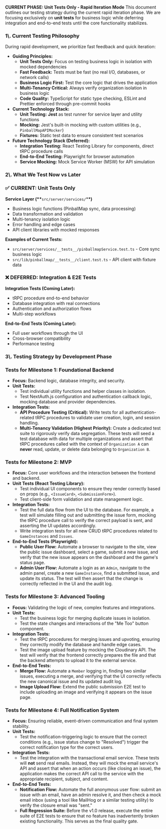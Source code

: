 **CURRENT PHASE: Unit Tests Only - Rapid Iteration Mode**
This document outlines our testing strategy during the current rapid iteration phase. We are focusing exclusively on **unit tests** for business logic while deferring integration and end-to-end tests until the core functionality stabilizes.

### **1\\. Current Testing Philosophy**

During rapid development, we prioritize fast feedback and quick iteration:

- **Guiding Principles:**
  - **Unit Tests Only:** Focus on testing business logic in isolation with mocked dependencies
  - **Fast Feedback:** Tests must be fast (no real I/O, databases, or network calls)
  - **Business Logic First:** Test the core logic that drives the application
  - **Multi-Tenancy Critical:** Always verify organization isolation in business logic
  - **Code Quality:** TypeScript for static type checking, ESLint and Prettier enforced through pre-commit hooks
- **Current Technology Stack:**
  - **Unit Testing:** **Jest** as test runner for service layer and utility functions
  - **Mocking:** Jest's built-in mocking with custom utilities (e.g., `PinballMapAPIMocker`)
  - **Fixtures:** Static test data to ensure consistent test scenarios
- **Future Technology Stack (Deferred):**
  - **Integration Testing:** React Testing Library for components, direct tRPC procedure calls
  - **End-to-End Testing:** Playwright for browser automation
  - **Service Mocking:** Mock Service Worker (MSW) for API simulation

### **2\\. What We Test Now vs Later**

### **✅ CURRENT: Unit Tests Only**

**Service Layer (\*\***`src/server/services/`\***\*)**

- Business logic functions (PinballMap sync, data processing)
- Data transformation and validation
- Multi-tenancy isolation logic
- Error handling and edge cases
- API client libraries with mocked responses

**Examples of Current Tests:**

- `src/server/services/__tests__/pinballmapService.test.ts` - Core sync business logic
- `src/lib/pinballmap/__tests__/client.test.ts` - API client with fixture data

### **❌ DEFERRED: Integration & E2E Tests**

**Integration Tests (Coming Later):**

- tRPC procedure end-to-end behavior
- Database integration with real connections
- Authentication and authorization flows
- Multi-step workflows

**End-to-End Tests (Coming Later):**

- Full user workflows through the UI
- Cross-browser compatibility
- Performance testing

### **3\\. Testing Strategy by Development Phase**

### **Tests for Milestone 1: Foundational Backend**

- **Focus:** Backend logic, database integrity, and security.
- **Unit Tests:**
  - Test individual utility functions and helper classes in isolation.
  - Test NextAuth.js configuration and authentication callback logic, mocking database and provider dependencies.
- **Integration Tests:**
  - **API Procedure Testing (Critical):** Write tests for all authentication-related tRPC procedures to validate user creation, login, and session handling.
  - **Multi-Tenancy Validation (Highest Priority):** Create a dedicated test suite to rigorously verify data segregation. These tests will seed a test database with data for multiple organizations and assert that tRPC procedures called with the context of `Organization A` can **never** read, update, or delete data belonging to `Organization B`.

### **Tests for Milestone 2: MVP**

- **Focus:** Core user workflows and the interaction between the frontend and backend.
- **Unit Tests (React Testing Library):**
  - Test individual UI components to ensure they render correctly based on props (e.g., `<IssueCard>`, `<SubmissionForm>`).
  - Test client-side form validation and state management logic.
- **Integration Tests:**
  - Test the full data flow from the UI to the database. For example, a test will simulate filling out and submitting the issue form, mocking the tRPC procedure call to verify the correct payload is sent, and asserting the UI updates accordingly.
  - Write integration tests for all new CRUD tRPC procedures related to `GameInstances` and `Issues`.
- **End-to-End Tests (Playwright):**
  - **Public User Flow:** Automate a browser to navigate to the site, view the public issue dashboard, select a game, submit a new issue, and verify that the new issue appears on the dashboard and the game's status page.
  - **Admin User Flow:** Automate a login as an `Admin`, navigate to the admin panel, create a new `GameInstance`, find a submitted issue, and update its status. The test will then assert that the change is correctly reflected in the UI and the audit log.

### **Tests for Milestone 3: Advanced Tooling**

- **Focus:** Validating the logic of new, complex features and integrations.
- **Unit Tests:**
  - Test the business logic for merging duplicate issues in isolation.
  - Test the state changes and interactions of the "Me Too" button component.
- **Integration Tests:**
  - Test the tRPC procedures for merging issues and upvoting, ensuring they correctly modify the database and handle edge cases.
  - Test the image upload feature by mocking the Cloudinary API. The test will verify that the frontend correctly prepares the file and that the backend attempts to upload it to the external service.
- **End-to-End Tests:**
  - **Merge Flow:** Automate a `Member` logging in, finding two similar issues, executing a merge, and verifying that the UI correctly reflects the new canonical issue and its updated audit log.
  - **Image Upload Flow:** Extend the public submission E2E test to include uploading an image and verifying it appears on the issue page.

### **Tests for Milestone 4: Full Notification System**

- **Focus:** Ensuring reliable, event-driven communication and final system stability.
- **Unit Tests:**
  - Test the notification-triggering logic to ensure that the correct conditions (e.g., issue status change to "Resolved") trigger the correct notification type for the correct users.
- **Integration Tests:**
  - Test the integration with the transactional email service. These tests will **not** send real emails. Instead, they will mock the email service's API and assert that when an action occurs (like closing an issue), the application makes the correct API call to the service with the appropriate recipient, subject, and content.
- **End-to-End Tests:**
  - **Notification Flow:** Automate the full anonymous user flow: submit an issue with an email, have an admin resolve it, and then check a mock email inbox (using a tool like MailHog or a similar testing utility) to verify the closure email was "sent."
  - **Full Regression Suite:** Before the v1.0 release, execute the entire suite of E2E tests to ensure that no feature has inadvertently broken existing functionality. This serves as the final quality gate.
